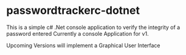 # passwordtrackerc-dotnet
This is a simple c# .Net console application to verify the integrity of a password entered
Currently a console Application for v1.

Upcoming Versions will implement a Graphical User Interface

